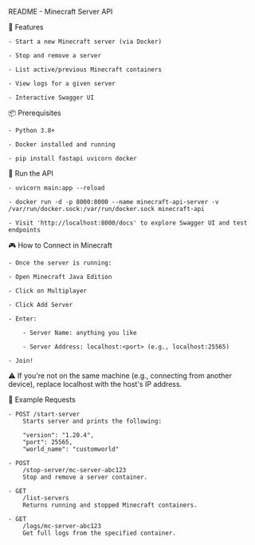 README - Minecraft Server API

🚀 Features

    - Start a new Minecraft server (via Docker)

    - Stop and remove a server

    - List active/previous Minecraft containers

    - View logs for a given server

    - Interactive Swagger UI

📦 Prerequisites

    - Python 3.8+

    - Docker installed and running

    - pip install fastapi uvicorn docker

🔧 Run the API

    - uvicorn main:app --reload

    - docker run -d -p 8000:8000 --name minecraft-api-server -v /var/run/docker.sock:/var/run/docker.sock minecraft-api

    - Visit 'http://localhost:8000/docs' to explore Swagger UI and test endpoints

🎮 How to Connect in Minecraft

    - Once the server is running:
    
    - Open Minecraft Java Edition

    - Click on Multiplayer

    - Click Add Server

    - Enter:

        - Server Name: anything you like

        - Server Address: localhost:<port> (e.g., localhost:25565)

    - Join!

⚠️ If you're not on the same machine (e.g., connecting from another device), replace localhost with the host's IP address.


📘 Example Requests

    - POST /start-server
        Starts server and prints the following:

        "version": "1.20.4",
        "port": 25565,
        "world_name": "customworld"

    - POST 
        /stop-server/mc-server-abc123
        Stop and remove a server container.

    - GET 
        /list-servers
        Returns running and stopped Minecraft containers.

    - GET 
        /logs/mc-server-abc123
        Get full logs from the specified container.